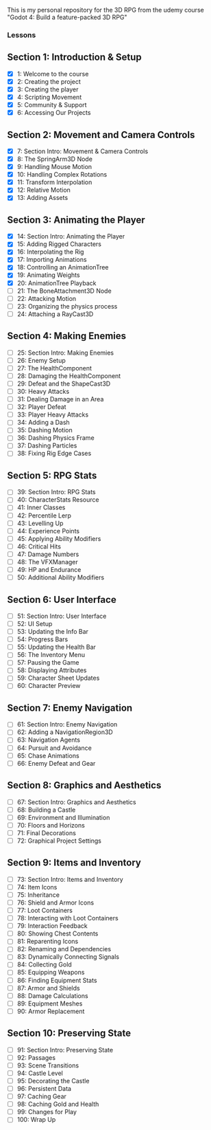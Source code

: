 This is my personal repository for the 3D RPG from the udemy course "Godot 4: Build a feature-packed 3D RPG"

### Lessons

## Section 1: Introduction & Setup
- [x] 1: Welcome to the course
- [x] 2: Creating the project
- [x] 3: Creating the player
- [x] 4: Scripting Movement
- [x] 5: Community & Support
- [x] 6: Accessing Our Projects

## Section 2: Movement and Camera Controls
- [x] 7: Section Intro: Movement & Camera Controls
- [x] 8: The SpringArm3D Node
- [x] 9: Handling Mouse Motion
- [x] 10: Handling Complex Rotations
- [x] 11: Transform Interpolation
- [x] 12: Relative Motion
- [x] 13: Adding Assets

## Section 3: Animating the Player
- [x] 14: Section Intro: Animating the Player
- [x] 15: Adding Rigged Characters
- [x] 16: Interpolating the Rig
- [x] 17: Importing Animations
- [x] 18: Controlling an AnimationTree
- [x] 19: Animating Weights
- [x] 20: AnimationTree Playback
- [ ] 21: The BoneAttachment3D Node
- [ ] 22: Attacking Motion
- [ ] 23: Organizing the physics process
- [ ] 24: Attaching a RayCast3D

## Section 4: Making Enemies
- [ ] 25: Section Intro: Making Enemies
- [ ] 26: Enemy Setup
- [ ] 27: The HealthComponent
- [ ] 28: Damaging the HealthComponent
- [ ] 29: Defeat and the ShapeCast3D
- [ ] 30: Heavy Attacks
- [ ] 31: Dealing Damage in an Area
- [ ] 32: Player Defeat
- [ ] 33: Player Heavy Attacks
- [ ] 34: Adding a Dash
- [ ] 35: Dashing Motion
- [ ] 36: Dashing Physics Frame
- [ ] 37: Dashing Particles
- [ ] 38: Fixing Rig Edge Cases

## Section 5: RPG Stats
- [ ] 39: Section Intro: RPG Stats
- [ ] 40: CharacterStats Resource
- [ ] 41: Inner Classes
- [ ] 42: Percentile Lerp
- [ ] 43: Levelling Up
- [ ] 44: Experience Points
- [ ] 45: Applying Ability Modifiers
- [ ] 46: Critical Hits
- [ ] 47: Damage Numbers
- [ ] 48: The VFXManager
- [ ] 49: HP and Endurance
- [ ] 50: Additional Ability Modifiers

## Section 6: User Interface
- [ ] 51: Section Intro: User Interface
- [ ] 52: UI Setup
- [ ] 53: Updating the Info Bar
- [ ] 54: Progress Bars
- [ ] 55: Updating the Health Bar
- [ ] 56: The Inventory Menu
- [ ] 57: Pausing the Game
- [ ] 58: Displaying Attributes
- [ ] 59: Character Sheet Updates
- [ ] 60: Character Preview

## Section 7: Enemy Navigation
- [ ] 61: Section Intro: Enemy Navigation
- [ ] 62: Adding a NavigationRegion3D
- [ ] 63: Navigation Agents
- [ ] 64: Pursuit and Avoidance
- [ ] 65: Chase Animations
- [ ] 66: Enemy Defeat and Gear

## Section 8: Graphics and Aesthetics
- [ ] 67: Section Intro: Graphics and Aesthetics
- [ ] 68: Building a Castle
- [ ] 69: Environment and Illumination
- [ ] 70: Floors and Horizons
- [ ] 71: Final Decorations
- [ ] 72: Graphical Project Settings

## Section 9: Items and Inventory
- [ ] 73: Section Intro: Items and Inventory
- [ ] 74: Item Icons
- [ ] 75: Inheritance
- [ ] 76: Shield and Armor Icons
- [ ] 77: Loot Containers
- [ ] 78: Interacting with Loot Containers
- [ ] 79: Interaction Feedback
- [ ] 80: Showing Chest Contents
- [ ] 81: Reparenting Icons
- [ ] 82: Renaming and Dependencies
- [ ] 83: Dynamically Connecting Signals
- [ ] 84: Collecting Gold
- [ ] 85: Equipping Weapons
- [ ] 86: Finding Equipment Stats
- [ ] 87: Armor and Shields
- [ ] 88: Damage Calculations
- [ ] 89: Equipment Meshes
- [ ] 90: Armor Replacement

## Section 10: Preserving State
- [ ] 91: Section Intro: Preserving State
- [ ] 92: Passages
- [ ] 93: Scene Transitions
- [ ] 94: Castle Level
- [ ] 95: Decorating the Castle
- [ ] 96: Persistent Data
- [ ] 97: Caching Gear
- [ ] 98: Caching Gold and Health
- [ ] 99: Changes for Play
- [ ] 100: Wrap Up
